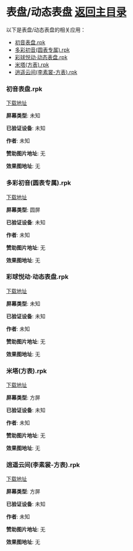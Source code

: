 # 表盘/动态表盘 [返回主目录](..\..\README.md)

以下是表盘/动态表盘的相关应用：

- [初音表盘.rpk](#初音表盘)
- [多彩初音(圆表专属).rpk](#多彩初音(圆表专属))
- [彩球悦动·动态表盘.rpk](#彩球悦动·动态表盘)
- [米塔(方表).rpk](#米塔(方表))
- [逍遥云间(李素裳-方表).rpk](#逍遥云间(李素裳-方表))

### 初音表盘.rpk <a name="初音表盘"></a>
[下载地址](https://github.akams.cn/https://github.com/tian1326/BlueOS-App-Library/raw/refs/heads/main/表盘/动态表盘/初音表盘.rpk)

**屏幕类型**: 未知

**已验证设备**: 未知

**作者**: 未知

**赞助图片地址**: 无

**效果图地址**: 无

### 多彩初音(圆表专属).rpk <a name="多彩初音(圆表专属)"></a>
[下载地址](https://github.akams.cn/https://github.com/tian1326/BlueOS-App-Library/raw/refs/heads/main/表盘/动态表盘/多彩初音(圆表专属).rpk)

**屏幕类型**: 圆屏

**已验证设备**: 未知

**作者**: 未知

**赞助图片地址**: 无

**效果图地址**: 无

### 彩球悦动·动态表盘.rpk <a name="彩球悦动·动态表盘"></a>
[下载地址](https://github.akams.cn/https://github.com/tian1326/BlueOS-App-Library/raw/refs/heads/main/表盘/动态表盘/彩球悦动·动态表盘.rpk)

**屏幕类型**: 未知

**已验证设备**: 未知

**作者**: 未知

**赞助图片地址**: 无

**效果图地址**: 无

### 米塔(方表).rpk <a name="米塔(方表)"></a>
[下载地址](https://github.akams.cn/https://github.com/tian1326/BlueOS-App-Library/raw/refs/heads/main/表盘/动态表盘/米塔(方表).rpk)

**屏幕类型**: 方屏

**已验证设备**: 未知

**作者**: 未知

**赞助图片地址**: 无

**效果图地址**: 无

### 逍遥云间(李素裳-方表).rpk <a name="逍遥云间(李素裳-方表)"></a>
[下载地址](https://github.akams.cn/https://github.com/tian1326/BlueOS-App-Library/raw/refs/heads/main/表盘/动态表盘/逍遥云间(李素裳-方表).rpk)

**屏幕类型**: 方屏

**已验证设备**: 未知

**作者**: 未知

**赞助图片地址**: 无

**效果图地址**: 无

